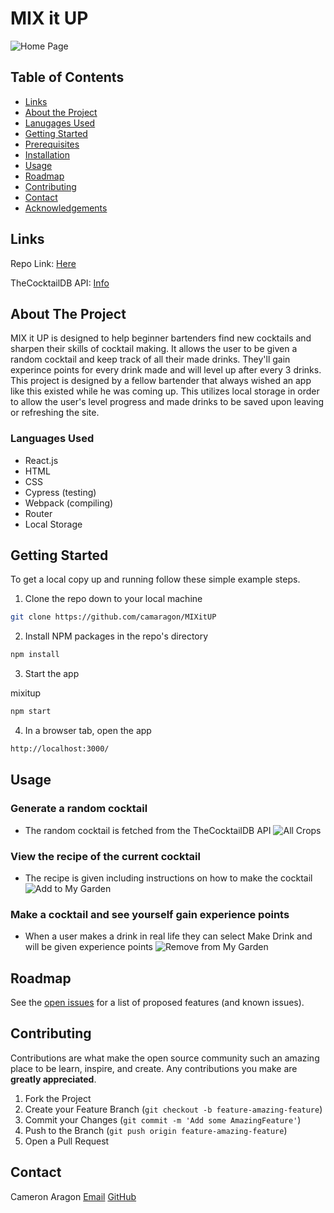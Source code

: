# MIX it UP

![Home Page](https://i.gyazo.com/5dd77ab3868c5c8fbd2a9e28b6f30353.jpg)

<!-- TABLE OF CONTENTS -->

## Table of Contents
* [Links](#links)
* [About the Project](#about-the-project)
* [Lanugages Used](#languages-used)
* [Getting Started](#getting-started)
* [Prerequisites](#prerequisites)
* [Installation](#installation)
* [Usage](#usage)
* [Roadmap](#roadmap)
* [Contributing](#contributing)
* [Contact](#contact)
* [Acknowledgements](#acknowledgements)

<!-- LINKS -->
## Links

Repo Link: [Here](https://github.com/camaragon/MIXitUP)

TheCocktailDB API: [Info](https://www.thecocktaildb.com/api.php)

<!-- ABOUT THE PROJECT -->
## About The Project

MIX it UP is designed to help beginner bartenders find new cocktails and sharpen their skills of cocktail making. It allows the user to be given a random cocktail and keep track of all their made drinks. They'll gain experince points for every drink made and will level up after every 3 drinks. This project is designed by a fellow bartender that always wished an app like this existed while he was coming up. This utilizes local storage in order to allow the user's level progress and made drinks to be saved upon leaving or refreshing the site.

### Languages Used

* React.js
* HTML
* CSS
* Cypress (testing)
* Webpack (compiling)
* Router
* Local Storage

<!-- GETTING STARTED -->
## Getting Started

To get a local copy up and running follow these simple example steps.

1. Clone the repo down to your local machine
```sh
git clone https://github.com/camaragon/MIXitUP
```

2. Install NPM packages in the repo's directory
```sh
npm install
```
3. Start the app

mixitup
```sh
npm start
```

4. In a browser tab, open the app
```sh
http://localhost:3000/
```

<!-- USAGE EXAMPLES -->
## Usage

### Generate a random cocktail

* The random cocktail is fetched from the TheCocktailDB API
  ![All Crops](https://i.gyazo.com/759ef01571568c249234660fde2ae274.jpg)


  

### View the recipe of the current cocktail
  * The recipe is given including instructions on how to make the cocktail
  ![Add to My Garden](https://i.gyazo.com/38bbca6c1e5261ca613f03d54373caf8.jpg)


### Make a cocktail and see yourself gain experience points
  * When a user makes a drink in real life they can select Make Drink and will be given experience points
  ![Remove from My Garden](https://i.gyazo.com/5a2811c08cb3c35734384d915d3e907f.jpg)

<!-- ROADMAP -->
## Roadmap

See the [open issues](https://github.com/camaragon/MIXitUP/issues) for a list of proposed features (and known issues).

<!-- CONTRIBUTING -->
## Contributing

Contributions are what make the open source community such an amazing place to be learn, inspire, and create. Any contributions you make are **greatly appreciated**.

1. Fork the Project
2. Create your Feature Branch (`git checkout -b feature-amazing-feature`)
3. Commit your Changes (`git commit -m 'Add some AmazingFeature'`)
4. Push to the Branch (`git push origin feature-amazing-feature`)
5. Open a Pull Request

<!-- CONTACT -->
## Contact

Cameron Aragon
[Email](caragon4695@gmail.com)
[GitHub](https://github.com/camaragon)
